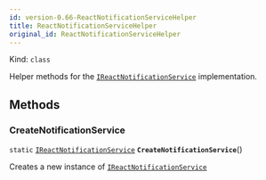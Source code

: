 ```yaml
---
id: version-0.66-ReactNotificationServiceHelper
title: ReactNotificationServiceHelper
original_id: ReactNotificationServiceHelper
---
```


Kind: `class`



Helper methods for the [`IReactNotificationService`](IReactNotificationService) implementation.



## Methods
### CreateNotificationService
`static` [`IReactNotificationService`](IReactNotificationService) **`CreateNotificationService`**()

Creates a new instance of [`IReactNotificationService`](IReactNotificationService)




